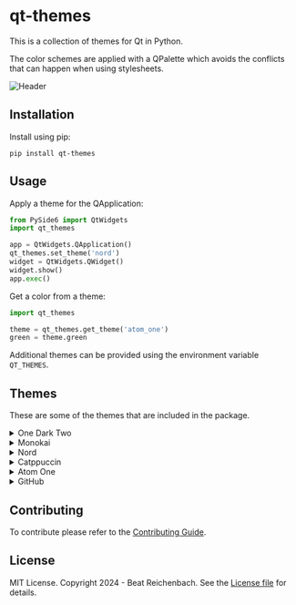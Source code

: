 # qt-themes

This is a collection of themes for Qt in Python.

The color schemes are applied with a QPalette which avoids the conflicts that can
happen when using stylesheets.

![Header](https://raw.githubusercontent.com/beatreichenbach/qt-themes/refs/heads/main/.github/assets/header.png)

## Installation

Install using pip:
```shell
pip install qt-themes
```

## Usage

Apply a theme for the QApplication:
```python
from PySide6 import QtWidgets
import qt_themes

app = QtWidgets.QApplication()
qt_themes.set_theme('nord')
widget = QtWidgets.QWidget()
widget.show()
app.exec()
```

Get a color from a theme:
```python
import qt_themes

theme = qt_themes.get_theme('atom_one')
green = theme.green
```

Additional themes can be provided using the environment variable `QT_THEMES`.

## Themes

These are some of the themes that are included in the package.

<details>
<summary>One Dark Two</summary>

<https://github.com/beatreichenbach/one_dark_two>

![One Dark Two](https://raw.githubusercontent.com/beatreichenbach/qt-themes/refs/heads/main/.github/assets/one_dark_two.png)

</details>

<details>
<summary>Monokai</summary>

<https://monokai.pro>

![Monokai](https://raw.githubusercontent.com/beatreichenbach/qt-themes/refs/heads/main/.github/assets/monokai.png)

</details>

<details>
<summary>Nord</summary>

<https://nordtheme.com>

![Nord](https://raw.githubusercontent.com/beatreichenbach/qt-themes/refs/heads/main/.github/assets/nord.png)

</details>

<details>
<summary>Catppuccin</summary>

<https://catppuccin.com>

![Catppuccin Latte](https://raw.githubusercontent.com/beatreichenbach/qt-themes/refs/heads/main/.github/assets/catppuccin_latte.png)
![Catppuccin Frappe](https://raw.githubusercontent.com/beatreichenbach/qt-themes/refs/heads/main/.github/assets/catppuccin_frappe.png)
![Catppuccin Macchiato](https://raw.githubusercontent.com/beatreichenbach/qt-themes/refs/heads/main/.github/assets/catppuccin_macchiato.png)
![Catppuccin Mocha](https://raw.githubusercontent.com/beatreichenbach/qt-themes/refs/heads/main/.github/assets/catppuccin_mocha.png)

</details>

<details>
<summary>Atom One</summary>

<https://atom.io>

![Atom One](https://raw.githubusercontent.com/beatreichenbach/qt-themes/refs/heads/main/.github/assets/atom_one.png)

</details>

<details>
<summary>GitHub</summary>

<https://github.com>

![GitHub Dark](https://raw.githubusercontent.com/beatreichenbach/qt-themes/refs/heads/main/.github/assets/github_dark.png)
![GitHub Light](https://raw.githubusercontent.com/beatreichenbach/qt-themes/refs/heads/main/.github/assets/github_light.png)

</details>

## Contributing

To contribute please refer to the [Contributing Guide](CONTRIBUTING.md).

## License

MIT License. Copyright 2024 - Beat Reichenbach.
See the [License file](LICENSE) for details.
